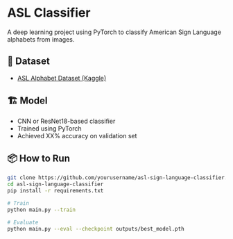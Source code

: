 # ASL Classifier

A deep learning project using PyTorch to classify American Sign Language alphabets from images.

## 📁 Dataset
- [ASL Alphabet Dataset (Kaggle)](https://www.kaggle.com/datasets/grassknoted/asl-alphabet)

## 🏗️ Model
- CNN or ResNet18-based classifier
- Trained using PyTorch
- Achieved XX% accuracy on validation set

## 📦 How to Run

```bash
git clone https://github.com/yourusername/asl-sign-language-classifier.git
cd asl-sign-language-classifier
pip install -r requirements.txt

# Train
python main.py --train

# Evaluate
python main.py --eval --checkpoint outputs/best_model.pth
